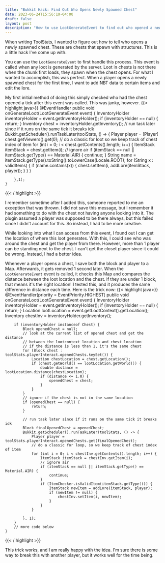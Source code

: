 ```yaml
---
title: "Bukkit Hack: Find Out Who Opens Newly Spawned Chest"
date: 2023-06-24T15:56:10-04:00
draft: false
layout: post
description: "How to use LootGenerateEvent to find out who opened a newly spawned chest."
---
```

When writing ToolStats, I wanted to figure out how to tell who opens a newly spawned chest. These are chests that spawn with structures. This is a little hack I've come up with.

You can use the <code>LootGenerateEvent</code> to first handle this process. This event is called when any loot is generated by the server. Loot in chests is not there when the chunk first loads, they spawn when the chest opens. For what I wanted to accomplish, this was perfect. When a player opens a newly spawned chest for the first time, I want to add NBT data to certain items and edit the lore.

My first initial method of doing this simply checked who had the chest opened a tick after this event was called. This was janky, however.
{{< highlight java>}}
@EventHandler
    public void onGenerateLoot(LootGenerateEvent event) {
        InventoryHolder inventoryHolder = event.getInventoryHolder();
        if (inventoryHolder == null) {
            return;
        }
        Inventory chest = inventoryHolder.getInventory();
        // run task later since if it runs on the same tick it breaks idk
        Bukkit.getScheduler().runTaskLater(toolStats, () -> {
            Player player = (Player) chest.getViewers().get(0);
            // do a classic for loot so we keep track of chest index of item
            for (int i = 0; i < chest.getContents().length; i++) {
                ItemStack itemStack = chest.getItem(i);
                // ignore air
                if (itemStack == null || itemStack.getType() == Material.AIR) {
                    continue;
                }
                String name = itemStack.getType().toString().toLowerCase(Locale.ROOT);
                for (String x : validItems) {
                    if (name.contains(x)) {
                        chest.setItem(i, addLore(itemStack, player));
                    }
                }
            }

        },1);
    }
{{< / highlight >}}

I remember sometime after I added this, someone reported to me an exception that was thrown. I did not save this message, but I remember it had something to do with the chest not having anyone looking into it. The plugin assumed a player was supposed to be there always, but this failed since I didn't account for this. So instead, I had to be more creative.

While looking into what I can access from this event, I found out I can get the location of where this loot generates. With this, I could see who was around the chest and get the player from there. However, more than 1 player can be standing next to the chest. I can't get the closet player since it could be wrong. Instead, I had a better idea.

Whenever a player opens a chest, I save both the block and player to a Map. Afterwards, it gets removed 1 second later. When the <code>LootGenerateEvent</code> event is called, it checks this Map and compares the distance between the loot location and the chest. If they are under 1 block, that means it's the right location! I tested this, and it produces the same difference in distance each time. Here is the trick now:
{{< highlight java>}}
@EventHandler(priority = EventPriority.HIGHEST)
    public void onGenerateLoot(LootGenerateEvent event) {
        InventoryHolder inventoryHolder = event.getInventoryHolder();
        if (inventoryHolder == null) {
            return;
        }
        Location lootLocation = event.getLootContext().getLocation();
        Inventory chestInv = inventoryHolder.getInventory();

        if (inventoryHolder instanceof Chest) {
            Block openedChest = null;
            // look at the current list of opened chest and get the distance
            // between the lootcontext location and chest location
            // if the distance is less than 1, it's the same chest
            for (Block chest : toolStats.playerInteract.openedChests.keySet()) {
                Location chestLocation = chest.getLocation();
                if (chest.getWorld() == lootLocation.getWorld()) {
                    double distance = lootLocation.distance(chestLocation);
                    if (distance <= 1.0) {
                        openedChest = chest;
                    }
                }
            }
            // ignore if the chest is not in the same location
            if (openedChest == null) {
                return;
            }

            // run task later since if it runs on the same tick it breaks idk
            Block finalOpenedChest = openedChest;
            Bukkit.getScheduler().runTaskLater(toolStats, () -> {
                Player player = toolStats.playerInteract.openedChests.get(finalOpenedChest);
                // do a classic for loop, so we keep track of chest index of item
                for (int i = 0; i < chestInv.getContents().length; i++) {
                    ItemStack itemStack = chestInv.getItem(i);
                    // ignore air
                    if (itemStack == null || itemStack.getType() == Material.AIR) {
                        continue;
                    }
                    if (ItemChecker.isValidItem(itemStack.getType())) {
                        ItemStack newItem = addLore(itemStack, player);
                        if (newItem != null) {
                            chestInv.setItem(i, newItem);
                        }
                    }
                }

            }, 1);
        }
        // more code below
    }
{{< / highlight >}}

This trick works, and I am really happy with the idea. I'm sure there is some way to break this with another player, but it works well for the time being.